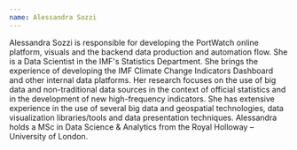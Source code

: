 ```yaml
---
name: Alessandra Sozzi 
---
```


Alessandra Sozzi is responsible for developing the PortWatch online platform, visuals and the backend data production and automation flow. She is a Data Scientist in the IMF's Statistics Department. She brings the experience of developing the IMF Climate Change Indicators Dashboard and other internal data platforms. Her research focuses on the use of big data and non-traditional data sources in the context of official statistics and in the development of new high-frequency indicators. She has extensive experience in the use of several big data and geospatial technologies, data visualization libraries/tools and data presentation techniques. Alessandra holds a MSc in Data Science & Analytics from the Royal Holloway – University of London.
